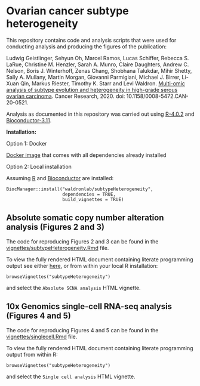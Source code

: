 # Ovarian cancer subtype heterogeneity

This repository contains code and analysis scripts that were used for
conducting analysis and producing the figures of the publication:

Ludwig Geistlinger, Sehyun Oh, Marcel Ramos, Lucas Schiffer, Rebecca S. LaRue, 
Christine M. Henzler, Sarah A. Munro, Claire Daughters, Andrew C. Nelson, 
Boris J. Winterhoff, Zenas Chang, Shobhana Talukdar, Mihir Shetty, Sally A.
Mullany, Martin Morgan, Giovanni Parmigiani, Michael J. Birrer, Li-Xuan Qin,
Markus Riester, Timothy K. Starr and Levi Waldron.
[Multi-omic analysis of subtype evolution and heterogeneity in high-grade serous ovarian carcinoma](https://doi.org/10.1158/0008-5472.CAN-20-0521).
Cancer Research, 2020. doi: 10.1158/0008-5472.CAN-20-0521.

Analysis as documented in this repository was carried out using
[R-4.0.2](https://cran.r-project.org/) and
[Bioconductor-3.11](https://www.bioconductor.org/install/).

**Installation:**

Option 1: Docker

[Docker image](https://hub.docker.com/repository/docker/ludwigg/enrichomics) 
that comes with all dependencies already installed

Option 2: Local installation

Assuming [R](https://cran.r-project.org/) and 
[Bioconductor](https://www.bioconductor.org/install/) 
are installed:

```
BiocManager::install("waldronlab/subtypeHeterogeneity",
                     dependencies = TRUE,
                     build_vignettes = TRUE)
```

## Absolute somatic copy number alteration analysis (Figures 2 and 3)

The code for reproducing Figures 2 and 3 can be found in the
[vignettes/subtypeHeterogeneity.Rmd](https://github.com/waldronlab/subtypeHeterogeneity/blob/master/vignettes/subtypeHeterogeneity.Rmd) file.

To view the fully rendered HTML document containing literate programming output
see either [here](https://waldronlab.io/subtypeHeterogeneity/articles/subtypeHeterogeneity.html), 
or from within your local R installation:

```
browseVignettes("subtypeHeterogeneity")
```

and select the `Absolute SCNA analysis` HTML vignette.

## 10x Genomics single-cell RNA-seq analysis (Figures 4 and 5) 

The code for reproducing Figures 4 and 5 can be found in the
[vignettes/singlecell.Rmd](https://github.com/waldronlab/subtypeHeterogeneity/blob/master/vignettes/singlecell.Rmd) file.

To view the fully rendered HTML document containing literate programming output
from within R:

```
browseVignettes("subtypeHeterogeneity")
```

and select the `Single cell analysis` HTML vignette.

